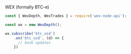 WEX (formally BTC-e)

```js
const { WexDepth, WexTrades } = require('wex-node-api');

const wx = new WexDepth();

wx.subscribe('btc_usd')
    .on('btc_usd', (d) => {
      // book updates
    })
```